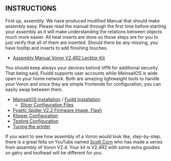 ## INSTRUCTIONS

First up, assembly. We have produced modified Manual that should make assembly easy. Please read the manual through the first time before starting your assembly as it will make understanding the relations between objects much more easier. All heat inserts are done so those steps are for you to just verify that all of them are inserted. Should there be any missing, you have tooltip and inserts to add finishing touches.

* [Assembly Manual Voron V2.4R2 Lecktor Kit](AssemblyManual.pdf)

You should keep always your devices behind VPN for additional security. That being said, Fluidd supports user accounts while MainsailOS is wide open in your home network. Both are amazing lightweight tools to handle your Voron and since they are simple frontends for configuration, you can easily swap between them.

* [MainsailOS Installation](./OperatingSoftware/MainsailOs.md) / [Fuidd Installation](./OperatingSoftware/Fluidd.md)
  * [Slicer Configuration Files](./Slicer)
* [Fysetc Spider V2.2 Firmware Image, Flash](./MCU_Firmware/Readme.md)
* [Klipper Configuration](./Klipper)
* [Testing Configuration](./Testing/Readme.md)
* [Tuning the printer](./Tuning/Readme.md)

If you want to see how assembly of a Voron would look like, step-by-step, there is a great fella on YouTube named [Scott Corn](https://www.youtube.com/watch?v=aHWiCs52pK4&list=PLSdS8RXoNhoRzDMZr9bK9-mfZjJzyWP8E) who has made a series from assembly of Voron V2.4. Your kit is V2.4R2 with some extra goodies so gatry and toolhead will be different for you. 